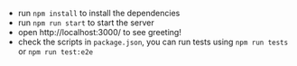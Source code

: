 - run `npm install` to install the dependencies
- run `npm run start` to start the server
- open http://localhost:3000/ to see greeting!
- check the scripts in `package.json`, you can run tests using `npm run tests` or `npm run test:e2e`